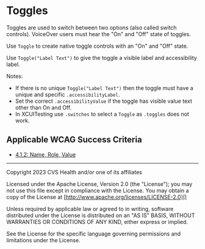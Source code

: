 # Toggles
Toggles are used to switch between two options (also called switch controls). VoiceOver users must hear the "On" and "Off" state of toggles.

Use `Toggle` to create native toggle controls with an "On" and "Off" state. 

Use `Toggle("Label Text")` to give the toggle a visible label and accessibility label. 

Notes:
- If there is no unique `Toggle("Label Text")` then the toggle must have a unique and specific `.accessibilityLabel`. 
- Set the correct `.accessibilityValue` if the toggle has visible value text other than On and Off.
- In XCUITesting use `.switches` to select a `Toggle` as `.toggles` does not work.

## Applicable WCAG Success Criteria
- [4.1.2: Name, Role, Value](https://www.w3.org/WAI/WCAG22/Understanding/name-role-value.html)

----

Copyright 2023 CVS Health and/or one of its affiliates

Licensed under the Apache License, Version 2.0 (the "License");
you may not use this file except in compliance with the License.
You may obtain a copy of the License at
[http://www.apache.org/licenses/LICENSE-2.0]()

Unless required by applicable law or agreed to in writing, software
distributed under the License is distributed on an "AS IS" BASIS,
WITHOUT WARRANTIES OR CONDITIONS OF ANY KIND, either express or implied.

See the License for the specific language governing permissions and
limitations under the License.
